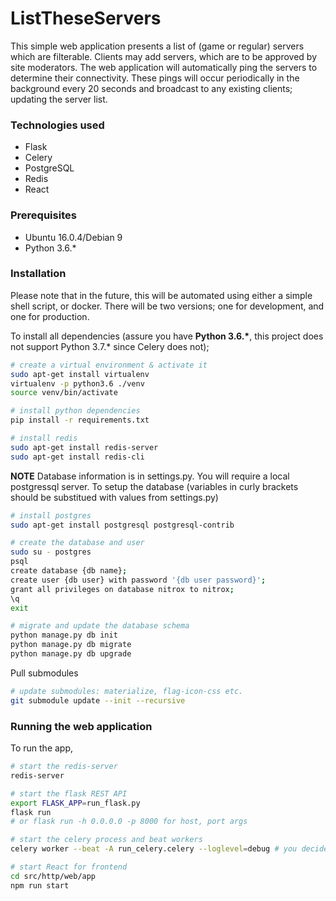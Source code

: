 # ListTheseServers
This simple web application presents a list of (game or regular) servers which are filterable. Clients may add servers, which are to be approved by site moderators. The web application will automatically ping the servers to determine their connectivity. These pings will occur periodically in the background every 20 seconds and broadcast to any existing clients; updating the server list.



### Technologies used

* Flask
* Celery
* PostgreSQL
* Redis
* React

### Prerequisites

* Ubuntu 16.0.4/Debian 9
* Python 3.6.*

### Installation
Please note that in the future, this will be automated using either a simple shell script, or docker. There will be two versions; one for development, and one for production.

To install all dependencies (assure you have **Python 3.6.\***, this project does not support Python 3.7.* since Celery does not);
```bash
# create a virtual environment & activate it
sudo apt-get install virtualenv
virtualenv -p python3.6 ./venv
source venv/bin/activate

# install python dependencies
pip install -r requirements.txt

# install redis
sudo apt-get install redis-server
sudo apt-get install redis-cli
```

**NOTE** Database information is in settings.py. You will require a local postgressql server.
To setup the database (variables in curly brackets should be substitued with values from settings.py)
```bash
# install postgres
sudo apt-get install postgresql postgresql-contrib

# create the database and user
sudo su - postgres
psql
create database {db name};
create user {db user} with password '{db user password}';
grant all privileges on database nitrox to nitrox;
\q
exit

# migrate and update the database schema
python manage.py db init
python manage.py db migrate
python manage.py db upgrade

```

Pull submodules
```bash
# update submodules: materialize, flag-icon-css etc.
git submodule update --init --recursive
```


### Running the web application

To run the app,
```bash
# start the redis-server
redis-server

# start the flask REST API
export FLASK_APP=run_flask.py
flask run
# or flask run -h 0.0.0.0 -p 8000 for host, port args

# start the celery process and beat workers
celery worker --beat -A run_celery.celery --loglevel=debug # you decide log level

# start React for frontend
cd src/http/web/app
npm run start
```

